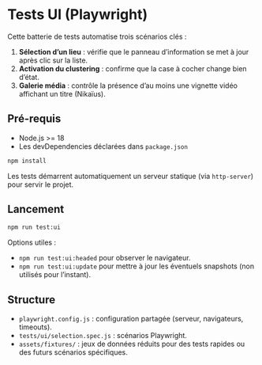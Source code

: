 ﻿# Tests UI (Playwright)

Cette batterie de tests automatise trois scénarios clés :

1. **Sélection d’un lieu** : vérifie que le panneau d’information se met à jour après clic sur la liste.
2. **Activation du clustering** : confirme que la case à cocher change bien d’état.
3. **Galerie média** : contrôle la présence d’au moins une vignette vidéo affichant un titre (Nikaïus).

## Pré-requis

- Node.js >= 18
- Les devDependencies déclarées dans `package.json`

```bash
npm install
```

Les tests démarrent automatiquement un serveur statique (via `http-server`) pour servir le projet.

## Lancement

```bash
npm run test:ui
```

Options utiles :

- `npm run test:ui:headed` pour observer le navigateur.
- `npm run test:ui:update` pour mettre à jour les éventuels snapshots (non utilisés pour l’instant).

## Structure

- `playwright.config.js` : configuration partagée (serveur, navigateurs, timeouts).
- `tests/ui/selection.spec.js` : scénarios Playwright.
- `assets/fixtures/` : jeux de données réduits pour des tests rapides ou des futurs scénarios spécifiques.
